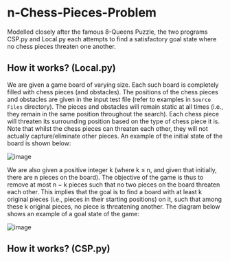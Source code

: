 # n-Chess-Pieces-Problem
Modelled closely after the famous 8-Queens Puzzle, the two programs CSP.py and Local.py each attempts to find a satisfactory goal state where no chess pieces threaten one another. 

## How it works? (Local.py)
We are given a game board of varying size. Each such board is completely filled with chess pieces
(and obstacles). The positions of the chess pieces and obstacles are given in the input test file (refer to examples in `Source Files` directory).
The pieces and obstacles will remain static at all times (i.e., they remain in the same position
throughout the search). Each chess piece will threaten its surrounding position based on the type
of chess piece it is. Note that whilst the chess pieces can threaten each other, they will not actually
capture/eliminate other pieces. An example of the initial state of the board is shown below:

![image](https://user-images.githubusercontent.com/85006125/199653435-b233df78-05c5-42f4-a290-e780834dc5ec.png)

We are also given a positive integer k (where k ≤ n, and given that initially, there are n pieces
on the board). The objective of the game is thus to remove at most n − k pieces such that no two
pieces on the board threaten each other. This implies that the goal is to find a board with at least
k original pieces (i.e., pieces in their starting positions) on it, such that among these k original
pieces, no piece is threatening another. The diagram below shows an example of a goal state of the
game:

![image](https://user-images.githubusercontent.com/85006125/199653812-d9107fcf-1adf-463c-aad3-5271810d515b.png)



## How it works? (CSP.py)
